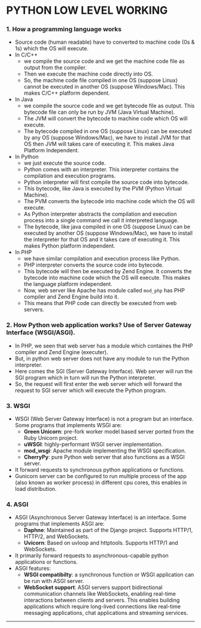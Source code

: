 # PYTHON LOW LEVEL WORKING

### 1. How a programming language works

- Source code (human readable) have to converted to machine code (0s & 1s) which the OS will execute.
- In C/C++
  - we compile the source code and we get the machine code file as output from the compiler.
  - Then we execute the machine code directly into OS.
  - So, the machine code file compiled in one OS (suppose Linux) cannot be executed in another OS (suppose Windows/Mac). This makes C/C++ platform dependent.
- In Java
  - we compile the source code and we get bytecode file as output. This bytecode file can only be run by JVM (Java Virtual Machine).
  - The JVM will convert the bytecode to machine code which OS will execute.
  - The bytecode compiled in one OS (suppose Linux) can be executed by any OS (suppose Windows/Mac), we have to install JVM for that OS then JVM will takes care of executing it. This makes Java Platform Independent.
- In Python
  - we just execute the source code.
  - Python comes with an interpreter. This interpreter contains the compilation and execution programs.
  - Python interpreter will first compile the source code into bytecode.
  - This bytecode, like Java is executed by the PVM (Python Virtual Machine).
  - The PVM converts the bytecode into machine code which the OS will execute.
  - As Python interpreter abstracts the compilation and execution process into a single command we call it interpreted language.
  - The bytecode, like java compiled in one OS (suppose Linux) can be executed by another OS (suppose Windows/Mac), we have to install the interpreter for that OS and it takes care of executing it. This makes Python platform independent.
- In PHP
  - we have similar compilation and execution process like Python.
  - PHP interpreter converts the source code into bytecode.
  - This bytecode will then be executed by Zend Engine. It converts the bytecode into machine code which the OS will execute. This makes the language platform independent.
  - Now, web server like Apache has module called `mod_php` has PHP compiler and Zend Engine build into it.
  - This means that PHP code can directly be executed from web servers.


### 2. How Python web application works? Use of Server Gateway Interface (WSGI/ASGI).

- In PHP, we seen that web server has a module which containes the PHP compiler and Zend Engine (executer).
- But, in python web server does not have any module to run the Python interpreter.
- Here comes the SGI (Server Gateway Interface). Web server will run the SGI program which in turn will run the Python interpreter.
- So, the request will first enter the web server which will forward the request to SGI server which will execute the Python program.


### 3. WSGI

- WSGI (Web Server Gateway Interface) is not a program but an interface. Some programs that implements WSGI are:
  - **Green Unicorn**: pre-fork worker model based server ported from the Ruby Unicorn project.
  - **uWSGI**: highly-performant WSGI server implementation.
  - **mod_wsgi**: Apache module implementing the WSGI specification.
  - **CherryPy**: pure Python web server that also functions as a WSGI server.
- It forward requests to synchronous python applications or functions.
- Gunicorn server can be configured to run multiple process of the app (also known as worker process) in different cpu cores, this enables in load distribution.


### 4. ASGI

- ASGI (Asynchronous Server Gateway Interface) is an interface. Some programs that implements ASGI are:
  - **Daphne**: Maintained as part of the Django project. Supports HTTP/1, HTTP/2, and WebSockets.
  - **Uvicorn**: Based on uvloop and httptools. Supports HTTP/1 and WebSockets.
- It primarily forward requests to asynchronous-capable python applications or functions.
- ASGI features:
  - **WSGI compatibilty**: a synchronous function or WSGI application can be run with ASGI server.
  - **WebSocket support**: ASGI servers support bidirectional communication channels like WebSockets, enabling real-time interactions between clients and servers. This enables building applications which require long-lived connections like real-time messaging applications, chat applications and streaming services.


<hr>
